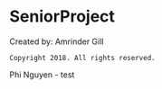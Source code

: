 # SeniorProject
Created by:
    Amrinder Gill
    
    Copyright 2018. All rights reserved.
   
Phi Nguyen - test
